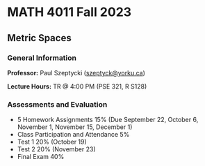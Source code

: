 <h1>MATH 4011 Fall 2023</h1>
<h2>Metric Spaces</h2>

<h3>General Information</h3>

**Professor:** Paul Szeptycki (szeptyck@yorku.ca)

**Lecture Hours:** TR @ 4:00 PM (PSE 321, R S128)

<h3>Assessments and Evaluation</h3>
<ul>
  <li>5 Homework Assignments 15% (Due September 22, October 6, November 1, November 15, December 1)</li>
  <li>Class Participation and Attendance 5%</li>
  <li>Test 1 20% (October 19)</li>
  <li>Test 2 20% (November 23)</li>
  <li>Final Exam 40%</li>
</ul>
